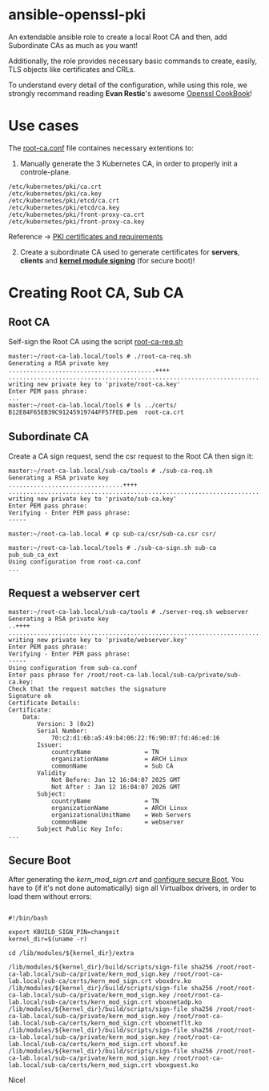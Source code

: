 # ansible-openssl-pki

An extendable ansible role to create a local Root CA and then, add Subordinate CAs as much as you want!

Additionally, the role provides necessary basic commands to create, easily, TLS objects like certificates and CRLs.

To understand every detail of the configuration, while using this role, we strongly recommand reading **Evan Restic**'s awesome [Openssl CookBook](https://www.feistyduck.com/library/openssl-cookbook/online/)!

Use cases
=========
The [root-ca.conf](https://github.com/MagonBC/ansible-openssl-pki/blob/main/roles/openssl-ca/templates/root-ca.conf.j2) file containes necessary extentions to:
1. Manually generate the 3 Kubernetes CA, in order to properly init a controle-plane. 
```shell
/etc/kubernetes/pki/ca.crt
/etc/kubernetes/pki/ca.key
/etc/kubernetes/pki/etcd/ca.crt
/etc/kubernetes/pki/etcd/ca.key
/etc/kubernetes/pki/front-proxy-ca.crt
/etc/kubernetes/pki/front-proxy-ca.key
```
Reference -> [PKI certificates and requirements](https://kubernetes.io/docs/setup/best-practices/certificates/#:~:text=Kubernetes%20requires%20PKI%20certificates%20for,them%20on%20the%20API%20server.)

2. Create a subordinate CA used to generate certificates for **servers**, **clients** and **[kernel module signing](https://drivers.suse.com/doc/Usage/Secure_Boot_Certificate.html)** (for secure boot)!

Creating Root CA, Sub CA
========================

Root CA
-------

Self-sign the Root CA using the script [root-ca-req.sh](https://github.com/MagonBC/ansible-openssl-pki/blob/main/roles/openssl-ca/templates/root-ca-tools/root-ca-req.sh.j2)

```shell
master:~/root-ca-lab.local/tools # ./root-ca-req.sh 
Generating a RSA private key
.........................................++++
...............................................................................++++
writing new private key to 'private/root-ca.key'
Enter PEM pass phrase:
...
master:~/root-ca-lab.local/tools # ls ../certs/
B12E84F65EB39C91245919744FF57FED.pem  root-ca.crt
```

Subordinate CA
--------------

Create a CA sign request, send the csr request to the Root CA then sign it:

```shell
master:~/root-ca-lab.local/sub-ca/tools # ./sub-ca-req.sh 
Generating a RSA private key
................................++++
........................................................................................................++++
writing new private key to 'private/sub-ca.key'
Enter PEM pass phrase:
Verifying - Enter PEM pass phrase:
-----

master:~/root-ca-lab.local # cp sub-ca/csr/sub-ca.csr csr/

master:~/root-ca-lab.local/tools # ./sub-ca-sign.sh sub-ca pub_sub_ca_ext
Using configuration from root-ca.conf
...
```

Request a webserver cert
------------------------

```shell
master:~/root-ca-lab.local/sub-ca/tools # ./server-req.sh webserver 
Generating a RSA private key
..++++
...............................................................................................................................................................................................................................................................................................................................++++
writing new private key to 'private/webserver.key'
Enter PEM pass phrase:
Verifying - Enter PEM pass phrase:
-----
Using configuration from sub-ca.conf
Enter pass phrase for /root/root-ca-lab.local/sub-ca/private/sub-ca.key:
Check that the request matches the signature
Signature ok
Certificate Details:
Certificate:
    Data:
        Version: 3 (0x2)
        Serial Number:
            70:c2:d1:6b:a5:49:b4:06:22:f6:90:07:fd:46:ed:16
        Issuer:
            countryName               = TN
            organizationName          = ARCH Linux
            commonName                = Sub CA
        Validity
            Not Before: Jan 12 16:04:07 2025 GMT
            Not After : Jan 12 16:04:07 2026 GMT
        Subject:
            countryName               = TN
            organizationName          = ARCH Linux
            organizationalUnitName    = Web Servers
            commonName                = webserver
        Subject Public Key Info:
...
```

Secure Boot
-----------

After generating the _kern_mod_sign.crt_ and [configure secure Boot](https://drivers.suse.com/doc/Usage/Secure_Boot_Certificate.html), You have to (if it's not done automatically) sign all Virtualbox drivers, 
in order to load them without errors:

```shell

#!/bin/bash

export KBUILD_SIGN_PIN=changeit
kernel_dir=$(uname -r)

cd /lib/modules/${kernel_dir}/extra

/lib/modules/${kernel_dir}/build/scripts/sign-file sha256 /root/root-ca-lab.local/sub-ca/private/kern_mod_sign.key /root/root-ca-lab.local/sub-ca/certs/kern_mod_sign.crt vboxdrv.ko 
/lib/modules/${kernel_dir}/build/scripts/sign-file sha256 /root/root-ca-lab.local/sub-ca/private/kern_mod_sign.key /root/root-ca-lab.local/sub-ca/certs/kern_mod_sign.crt vboxnetadp.ko 
/lib/modules/${kernel_dir}/build/scripts/sign-file sha256 /root/root-ca-lab.local/sub-ca/private/kern_mod_sign.key /root/root-ca-lab.local/sub-ca/certs/kern_mod_sign.crt vboxnetflt.ko 
/lib/modules/${kernel_dir}/build/scripts/sign-file sha256 /root/root-ca-lab.local/sub-ca/private/kern_mod_sign.key /root/root-ca-lab.local/sub-ca/certs/kern_mod_sign.crt vboxsf.ko 
/lib/modules/${kernel_dir}/build/scripts/sign-file sha256 /root/root-ca-lab.local/sub-ca/private/kern_mod_sign.key /root/root-ca-lab.local/sub-ca/certs/kern_mod_sign.crt vboxguest.ko

```

Nice!